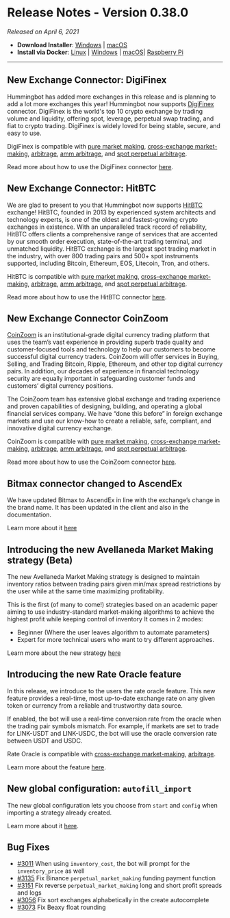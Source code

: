# Release Notes - Version 0.38.0



_Released on April 6, 2021_

- **Download Installer**: [Windows](https://dist.hummingbot.io/hummingbot_v0.38.0_setup.exe) | [macOS](https://dist.hummingbot.io/hummingbot_v0.38.0.dmg)
- **Install via Docker**: [Linux](/installation/docker/#linuxubuntu) | [Windows](/installation/docker/#windows) | [macOS](/installation/docker/#macos)| [Raspberry Pi](/installation/raspberry-pi/#install-via-docker)

---

## New Exchange Connector: DigiFinex

Hummingbot has added more exchanges in this release and is planning to add a lot more exchanges this year! Hummingbot now supports [DigiFinex](https://www.digifinex.com/en-ww) connector. DigiFinex is the world's top 10 crypto exchange by trading volume and liquidity, offering spot, leverage, perpetual swap trading, and fiat to crypto trading. DigiFinex is widely loved for being stable, secure, and easy to use.

DigiFinex is compatible with [pure market making](https://docs.hummingbot.io/strategies/pure-market-making/), [cross-exchange market-making](/strategies/cross-exchange-market-making/), [arbitrage](/strategies/arbitrage/), [amm arbitrage](/strategies/amm-arbitrage/), and [spot perpetual arbitrage](/strategies/spot-perpetual-arbitrage/).

Read more about how to use the DigiFinex connector [here](/exchanges/digifinex/).

## New Exchange Connector: HitBTC

We are glad to present to you that Hummingbot now supports [HitBTC](https://hitbtc.com/) exchange! HitBTC, founded in 2013 by experienced system architects and technology experts, is one of the oldest and fastest-growing crypto exchanges in existence. With an unparalleled track record of reliability, HitBTC offers clients a comprehensive range of services that are accented by our smooth order execution, state-of-the-art trading terminal, and unmatched liquidity. HitBTC exchange is the largest spot trading market in the industry, with over 800 trading pairs and 500+ spot instruments supported, including Bitcoin, Ethereum, EOS, Litecoin, Tron, and others.

HitBTC is compatible with [pure market making](https://docs.hummingbot.io/strategies/pure-market-making/), [cross-exchange market-making](/strategies/cross-exchange-market-making/), [arbitrage](/strategies/arbitrage/), [amm arbitrage](/strategies/amm-arbitrage/), and [spot perpetual arbitrage](/strategies/spot-perpetual-arbitrage/).

Read more about how to use the HitBTC connector [here](/exchanges/hitbtc/).

## New Exchange Connector CoinZoom

[CoinZoom](https://www.coinzoom.com/) is an institutional-grade digital currency trading platform that uses the team’s vast experience in providing superb trade quality and customer-focused tools and technology to help our customers to become successful digital currency traders. CoinZoom will offer services in Buying, Selling, and Trading Bitcoin, Ripple, Ethereum, and other top digital currency pairs. In addition, our decades of experience in financial technology security are equally important in safeguarding customer funds and customers’ digital currency positions.

The CoinZoom team has extensive global exchange and trading experience and proven capabilities of designing, building, and operating a global financial services company. We have “done this before” in foreign exchange markets and use our know-how to create a reliable, safe, compliant, and innovative digital currency exchange.

CoinZoom is compatible with [pure market making](https://docs.hummingbot.io/strategies/pure-market-making/), [cross-exchange market-making](/strategies/cross-exchange-market-making/), [arbitrage](/strategies/arbitrage/), [amm arbitrage](/strategies/amm-arbitrage/), and [spot perpetual arbitrage](/strategies/spot-perpetual-arbitrage/).

Read more about how to use the CoinZoom connector [here](/exchanges/coinzoom/).

## Bitmax connector changed to AscendEx

We have updated Bitmax to AscendEx in line with the exchange’s change in the brand name. It has been updated in the client and also in the documentation.

Learn more about it [here](/exchanges/ascend-ex/)

## Introducing the new Avellaneda Market Making strategy (Beta)

The new Avellaneda Market Making strategy is designed to maintain inventory ratios between trading pairs given min/max spread restrictions by the user while at the same time maximizing profitability.

This is the first (of many to come!) strategies based on an academic paper aiming to use industry-standard market-making algorithms to achieve the highest profit while keeping control of inventory
It comes in 2 modes:

- Beginner (Where the user leaves algorithm to automate parameters)
- Expert for more technical users who want to try different approaches.

Learn more about the new strategy [here](/strategies/avellaneda-market-making/)

## Introducing the new Rate Oracle feature

In this release, we introduce to the users the rate oracle feature. This new feature provides a real-time, most up-to-date exchange rate on any given token or currency from a reliable and trustworthy data source.

If enabled, the bot will use a real-time conversion rate from the oracle when the trading pair symbols mismatch. For example, if markets are set to trade for LINK-USDT and LINK-USDC, the bot will use the oracle conversion rate between USDT and USDC.

Rate Oracle is compatible with [cross-exchange market-making](/strategies/cross-exchange-market-making/), [arbitrage](/strategies/arbitrage/).

Learn more about the feature [here](/strategy-configs/rate-oracle/).

## New global configuration: `autofill_import`

The new global configuration lets you choose from `start` and `config` when importing a strategy already created.

Learn more about it [here](/operation/config-files/#autofill-import).

## Bug Fixes

- [#3011](https://github.com/hummingbot/hummingbot/pull/3011) When using `inventory_cost`, the bot will prompt for the `inventory_price` as well
- [#3135](https://github.com/hummingbot/hummingbot/pull/3135) Fix Binance `perpetual_market_making` funding payment function
- [#3151](https://github.com/hummingbot/hummingbot/pull/3151) Fix reverse `perpetual_market_making` long and short profit spreads and logs
- [#3056](https://github.com/hummingbot/hummingbot/pull/3056) Fix sort exchanges alphabetically in the create autocomplete
- [#3073](https://github.com/hummingbot/hummingbot/pull/3073) Fix Beaxy float rounding
